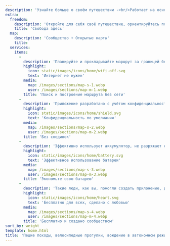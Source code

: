 ```yaml
---
description: 'Узнайте больше о своём путешествии -<br/>Работает на основе сообщества'
extra:
  freedom:
    description: 'Откройте для себя своё путешествие, ориентируйтесь по миру, сохраняя конфиденциальность и вместе со сообществом.'
    title: 'Свобода здесь'
  map:
    description: 'Сообщество + Открытые карты'
    title:
  services:
    items:
      - 
        description: 'Планируйте и прокладывайте маршрут за границей без необходимости использования мобильных данных и ищите путевые точки во время дальних походов.'
        highlight:
          icon: static/images/icons/home/wifi-off.svg
          text: 'Интернет не нужен'
        media:
          map: /images/sections/map-s-1.webp
          user: /images/sections/map-m-1.webp
        title: 'Поиск и построение маршрута без сети'
      - 
        description: 'Приложение разработано с учётом конфиденциальности - не идентифицирует людей, не отслеживает вас и не собирает никакой информации.'
        highlight:
          icon: static/images/icons/home/shield.svg
          text: 'Конфиденциальность по умолчанию'
        media:
          map: /images/sections/map-s-2.webp
          user: /images/sections/map-m-2.webp
        title: 'Без следилок'
      - 
        description: 'Эффективно использует аккумулятор, не разряжает его, как другие навигационные приложения.'
        highlight:
          icon: static/images/icons/home/battery.svg
          text: 'Эффективное использование батареи'
        media:
          map: /images/sections/map-s-3.webp
          user: /images/sections/map-m-3.webp
        title: 'Экономьте свою батарею'
      - 
        description: 'Такие люди, как вы, помогли создать приложение, добавив местоположения в <span class="text-icon"><svg viewBox="0 0 19 19"><use href="#icon-open-street-map"></use></svg> [OpenStreetMap](https://openstreetmap.org)</span>, оставив отзыв о функциях и внеся код в Codeberg в сообществе с открытым исходным кодом.'
        highlight:
          icon: static/images/icons/home/heart.svg
          text: 'Бесплатно для всех, сделано с любовью'
        media:
          map: /images/sections/map-s-4.webp
          user: /images/sections/map-m-4.webp
        title: 'Бесплатно и создано сообществом'
sort_by: weight
template: home.html
title: 'Пешие походы, велосипедные прогулки, вождение в автономном режиме. Навигация с конфиденциальностью'
---
```

